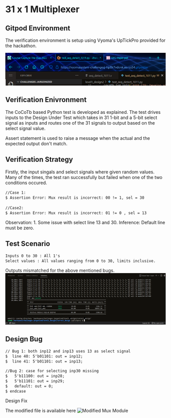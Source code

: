 # 31 x 1 Multiplexer

## Gitpod Environment

The verification environment is setup using Vyoma's UpTickPro provided for the hackathon.

![Gitpod Environment](/images/scr_111.png)

## Verification Enivronment

The CoCoTb based Python test is developed as explained. The test drives inputs to the Design Under Test which takes in 31 1-bit and a 5-bit select signal as inputs and routes one of the 31 signals to output based on the select signal value.

Assert statement is used to raise a message when the actual and the expected output don't match.

## Verification Strategy

Firstly, the input singals and select signals where given random values. Many of the times, the test ran successfully but failed when one of the two conditions occured.

```
//Case 1:
$ Assertion Error: Mux result is incorrect: 00 != 1, sel = 30

//Case2:
$ Assertion Error: Mux result is incorrect: 01 != 0 , sel = 13
```

Observation: 1. Some issue with select line 13 and 30. 
Inference: Default line must be zero.

## Test Scenario
```
Inputs 0 to 30 : All 1's
Select values : All values ranging from 0 to 30, limits inclusive.
```

Outputs mismatched for the above mentioned bugs. 
![Bugs](/images/scr_113.png)

## Design Bug
```
// Bug 1: both inp12 and inp13 uses 13 as select signal
$  line 40: 5'b01101: out = inp12;
$  line 41: 5'b01101: out = inp13; 
```

```
//Bug 2: case for selecting inp30 missing
$   5'b11100: out = inp28;
$   5'b11101: out = inp29;
$   default: out = 0;
$ endcase
```

Design Fix

The modified file is available here ![Modified Mux Module](correct_design/mux.v)






